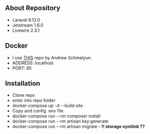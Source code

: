 ## About Repository
  - Laravel 8.13.0
  - Jetstream 1.6.0
  - Livewire 2.3.1

## Docker
  - I use <a href="https://github.com/aschmelyun/docker-compose-laravel" target="_blank">THIS</a> repo by Andrew Schmelyun.
  - ADDRESS: localhost
  - PORT: 85

## Installation
  - Clone repo
  - enter into repo folder
  - docker-compose up -d --build site
  - Copy and config .env file
  - docker-compose run --rm composer install
  - docker-compose run --rm artisan key:generate
  - docker-compose run --rm artisan migrate
  <b>- !! storage symlink ??</b>
